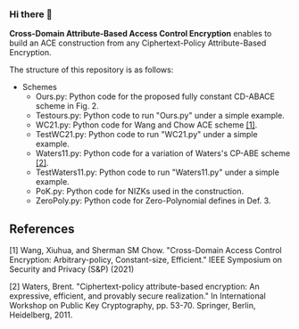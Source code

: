 ### Hi there 👋

**Cross-Domain Attribute-Based Access Control Encryption** enables to build an ACE construction from any Ciphertext-Policy Attribute-Based Encryption. 

The structure of this repository is as follows: 
  - Schemes 
    - Ours.py: Python code for the proposed fully constant CD-ABACE scheme in Fig. 2.
    - Testours.py: Python code to run "Ours.py" under a simple example.
    - WC21.py: Python code for Wang and Chow ACE scheme [[1]](#1).
    - TestWC21.py: Python code to run "WC21.py" under a simple example.
    - Waters11.py: Python code for a variation of Waters's CP-ABE scheme [[2]](#2).
    - TestWaters11.py: Python code to run "Waters11.py" under a simple example.
    - PoK.py: Python code for NIZKs used in the construction.
    - ZeroPoly.py: Python code for Zero-Polynomial defines in Def. 3.
## References
<a id="1">[1]</a> 
Wang, Xiuhua, and Sherman SM Chow.
"Cross-Domain Access Control Encryption: Arbitrary-policy, Constant-size, Efficient."
IEEE Symposium on Security and Privacy (S&P) (2021)

<a id="2">[2]</a> 
Waters, Brent.
"Ciphertext-policy attribute-based encryption: An expressive, efficient, and provably secure realization."
In International Workshop on Public Key Cryptography, pp. 53-70. Springer, Berlin, Heidelberg, 2011.
